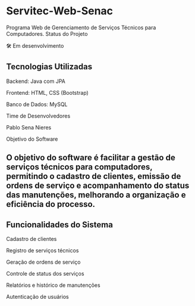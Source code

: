 # Servitec-Web-Senac
 Programa Web de Gerenciamento de Serviços Técnicos para Computadores.
 Status do Projeto

🛠️ Em desenvolvimento

## Tecnologias Utilizadas

Backend: Java com JPA

Frontend: HTML, CSS (Bootstrap)

Banco de Dados: MySQL

Time de Desenvolvedores

Pablo Sena Nieres

Objetivo do Software

## O objetivo do software é facilitar a gestão de serviços técnicos para computadores, permitindo o cadastro de clientes, emissão de ordens de serviço e acompanhamento do status das manutenções, melhorando a organização e eficiência do processo.

## Funcionalidades do Sistema

Cadastro de clientes

Registro de serviços técnicos

Geração de ordens de serviço

Controle de status dos serviços

Relatórios e histórico de manutenções

Autenticação de usuários


